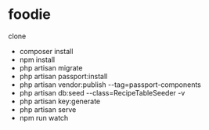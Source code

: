 # foodie

clone

<ul>
  <li>composer install </li>
 <li>npm install</li>
 <li>php artisan migrate</li>
 <li>php artisan passport:install</li> 
 <li>php artisan vendor:publish --tag=passport-components</li>
 <li>php artisan db:seed --class=RecipeTableSeeder -v </li>
 <li>php artisan key:generate</li>
 <li>php artisan serve</li>
 <li>npm run watch</li>
</li>

